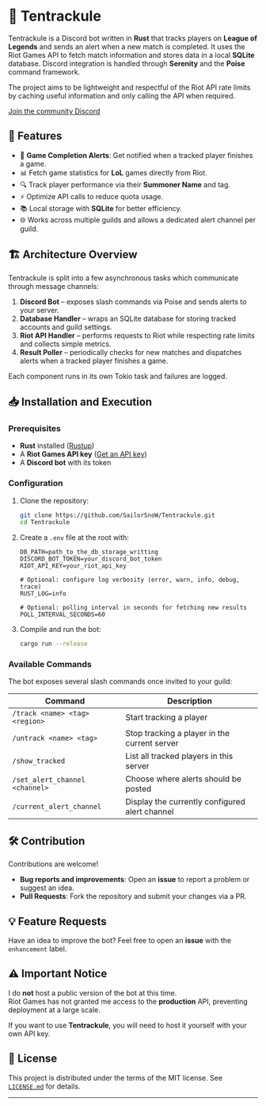 # 🐙 Tentrackule

Tentrackule is a Discord bot written in **Rust** that tracks players on
**League of Legends** and sends an alert when a new match is completed. It uses
the Riot Games API to fetch match information and stores data in a local
**SQLite** database. Discord integration is handled through **Serenity** and
the **Poise** command framework.

The project aims to be lightweight and respectful of the Riot API rate limits by
caching useful information and only calling the API when required.

[Join the community Discord](https://discord.gg/JbFPpVmaPe)

## 🚀 Features

- 🔔 **Game Completion Alerts**: Get notified when a tracked player finishes a game.
- 📊 Fetch game statistics for **LoL** games directly from Riot.
- 🔍 Track player performance via their **Summoner Name** and tag.
- ⚡ Optimize API calls to reduce quota usage.
- 📚 Local storage with **SQLite** for better efficiency.
- 🌐 Works across multiple guilds and allows a dedicated alert channel per guild.

## 🏗 Architecture Overview

Tentrackule is split into a few asynchronous tasks which communicate through
message channels:

1. **Discord Bot** – exposes slash commands via Poise and sends alerts to your
   server.
2. **Database Handler** – wraps an SQLite database for storing tracked accounts
   and guild settings.
3. **Riot API Handler** – performs requests to Riot while respecting rate limits
   and collects simple metrics.
4. **Result Poller** – periodically checks for new matches and dispatches alerts
   when a tracked player finishes a game.

Each component runs in its own Tokio task and failures are logged.

## 📥 Installation and Execution

### Prerequisites

- **Rust** installed ([Rustup](https://rustup.rs/))
- A **Riot Games API key** ([Get an API key](https://developer.riotgames.com/))
- A **Discord bot** with its token

### Configuration

1. Clone the repository:
   ```bash
   git clone https://github.com/SailorSnoW/Tentrackule.git
   cd Tentrackule
   ```
2. Create a `.env` file at the root with:

   ```env
   DB_PATH=path_to_the_db_storage_writting
   DISCORD_BOT_TOKEN=your_discord_bot_token
   RIOT_API_KEY=your_riot_api_key

   # Optional: configure log verbosity (error, warn, info, debug, trace)
   RUST_LOG=info

   # Optional: polling interval in seconds for fetching new results
   POLL_INTERVAL_SECONDS=60

   ```

3. Compile and run the bot:
   ```bash
   cargo run --release
   ```

### Available Commands

The bot exposes several slash commands once invited to your guild:

| Command                        | Description                                    |
| ------------------------------ | ---------------------------------------------- |
| `/track <name> <tag> <region>` | Start tracking a player                        |
| `/untrack <name> <tag>`        | Stop tracking a player in the current server   |
| `/show_tracked`                | List all tracked players in this server        |
| `/set_alert_channel <channel>` | Choose where alerts should be posted           |
| `/current_alert_channel`       | Display the currently configured alert channel |

## 🛠 Contribution

Contributions are welcome!

- **Bug reports and improvements**: Open an **issue** to report a problem or suggest an idea.
- **Pull Requests**: Fork the repository and submit your changes via a PR.

## 💡 Feature Requests

Have an idea to improve the bot? Feel free to open an **issue** with the `enhancement` label.

## ⚠️ Important Notice

I do **not** host a public version of the bot at this time.  
Riot Games has not granted me access to the **production** API, preventing deployment at a large scale.

If you want to use **Tentrackule**, you will need to host it yourself with your own API key.

## 📄 License

This project is distributed under the terms of the MIT license. See
[`LICENSE.md`](LICENSE.md) for details.

---
